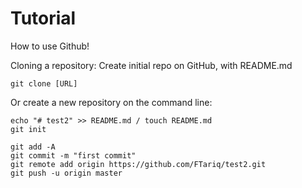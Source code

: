 # Tutorial
How to use Github!

Cloning a repository: 
Create initial repo on GitHub, with README.md
```
git clone [URL]
```
Or create a new repository on the command line:
```
echo "# test2" >> README.md / touch README.md
git init
```
```
git add -A
git commit -m "first commit"
git remote add origin https://github.com/FTariq/test2.git
git push -u origin master
```

